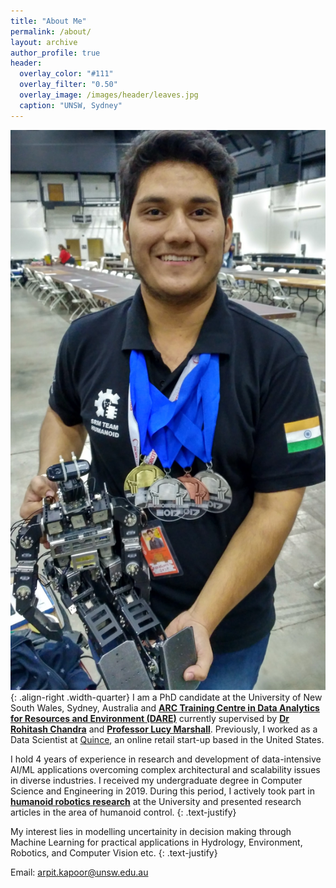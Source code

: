 ```yaml
---
title: "About Me"
permalink: /about/
layout: archive
author_profile: true
header:
  overlay_color: "#111"
  overlay_filter: "0.50"
  overlay_image: /images/header/leaves.jpg
  caption: "UNSW, Sydney"
---
```



![demo](/images/awards/Robogames17_2.jpg){: .align-right .width-quarter}
I am a PhD candidate at the University of New South Wales, Sydney, Australia and **[ARC Training Centre in Data Analytics for Resources and Environment (DARE)](https://darecentre.org.au/portfolio_page/arpit-kapoor/)** currently supervised by **[Dr Rohitash Chandra](https://research.unsw.edu.au/people/dr-rohitash-chandra)** and **[Professor Lucy Marshall](https://www.unsw.edu.au/staff/lucy-marshall)**. Previously, I worked as a Data Scientist at [Quince](https://www.onequince.com/), an online retail start-up based in the United States. 

I hold 4 years of experience in research and development of data-intensive AI/ML applications overcoming complex architectural and scalability issues in diverse industries. I received my undergraduate degree in Computer Science and Engineering in 2019. During this period, I actively took part in **[humanoid robotics research](https://www.srmist.edu.in/students-gateway/about-us-humanoid)** at the University and presented research articles in the area of humanoid control.
{: .text-justify}

<!-- I previously was a machine learning research intern at The University of Sydney where I worked on research projects in Bayesian Machine Learning under the supervision of Prof Sally Cripps and **[Dr Rohitash Chandra](https://research.unsw.edu.au/people/dr-rohitash-chandra)**. I continue to remotely collaborate with Dr Chandra on various research projects.
{: .text-justify} -->

My interest lies in modelling uncertainity in decision making through Machine Learning for practical applications in Hydrology, Environment, Robotics, and Computer Vision etc.
{: .text-justify}

Email: arpit.kapoor@unsw.edu.au